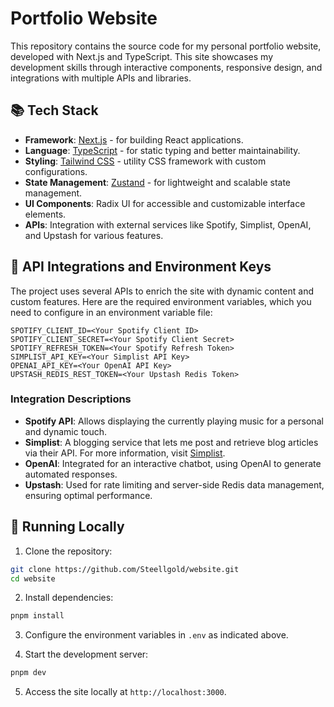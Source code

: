 # Portfolio Website

This repository contains the source code for my personal portfolio website, developed with Next.js and TypeScript. This site showcases my development skills through interactive components, responsive design, and integrations with multiple APIs and libraries.

## 📚 Tech Stack

- **Framework**: [Next.js](https://nextjs.org/) - for building React applications.
- **Language**: [TypeScript](https://www.typescriptlang.org/) - for static typing and better maintainability.
- **Styling**: [Tailwind CSS](https://tailwindcss.com/) - utility CSS framework with custom configurations.
- **State Management**: [Zustand](https://zustand.surge.sh/) - for lightweight and scalable state management.
- **UI Components**: Radix UI for accessible and customizable interface elements.
- **APIs**: Integration with external services like Spotify, Simplist, OpenAI, and Upstash for various features.

## 🔧 API Integrations and Environment Keys

The project uses several APIs to enrich the site with dynamic content and custom features. Here are the required environment variables, which you need to configure in an environment variable file:

```plaintext
SPOTIFY_CLIENT_ID=<Your Spotify Client ID>
SPOTIFY_CLIENT_SECRET=<Your Spotify Client Secret>
SPOTIFY_REFRESH_TOKEN=<Your Spotify Refresh Token>
SIMPLIST_API_KEY=<Your Simplist API Key>
OPENAI_API_KEY=<Your OpenAI API Key>
UPSTASH_REDIS_REST_TOKEN=<Your Upstash Redis Token>
```

### Integration Descriptions

- **Spotify API**: Allows displaying the currently playing music for a personal and dynamic touch.
- **Simplist**: A blogging service that lets me post and retrieve blog articles via their API. For more information, visit [Simplist](https://simplist.blog/).
- **OpenAI**: Integrated for an interactive chatbot, using OpenAI to generate automated responses.
- **Upstash**: Used for rate limiting and server-side Redis data management, ensuring optimal performance.

## 🚀 Running Locally

1. Clone the repository:

```bash
git clone https://github.com/Steellgold/website.git
cd website
```

2. Install dependencies:

```bash
pnpm install
```

3. Configure the environment variables in `.env` as indicated above.

4. Start the development server:

```bash
pnpm dev
```

5. Access the site locally at `http://localhost:3000`.